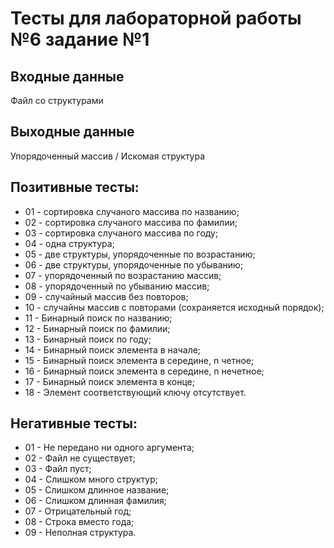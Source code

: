 # Тесты для лабораторной работы №6 задание №1

## Входные данные
Файл со структурами

## Выходные данные
Упорядоченный массив / Искомая структура

## Позитивные тесты:
- 01 - сортировка случаного массива по названию;
- 02 - сортировка случаного массива по фамилии;
- 03 - сортировка случаного массива по году;
- 04 - одна структура;
- 05 - две структуры, упорядоченные по возрастанию;
- 06 - две структуры, упорядоченные по убыванию;
- 07 - упорядоченный по возрастанию массив;
- 08 - упорядоченный по убыванию массив;
- 09 - случайный массив без повторов;
- 10 - случайны массив с повторами (сохраняется исходный порядок);
- 11 - Бинарный поиск по названию;
- 12 - Бинарный поиск по фамилии;
- 13 - Бинарный поиск по году;
- 14 - Бинарный поиск элемента в начале;
- 15 - Бинарный поиск элемента в середине, n четное;
- 16 - Бинарный поиск элемента в середине, n нечетное;
- 17 - Бинарный поиск элемента в конце;
- 18 - Элемент соответствующий ключу отсутствует.

## Негативные тесты:
- 01 - Не передано ни одного аргумента;
- 02 - Файл не существует;
- 03 - Файл пуст;
- 04 - Слишком много структур;
- 05 - Слишком длинное название;
- 06 - Слишком длинная фамилия;
- 07 - Отрицательный год;
- 08 - Строка вместо года;
- 09 - Неполная структура.

